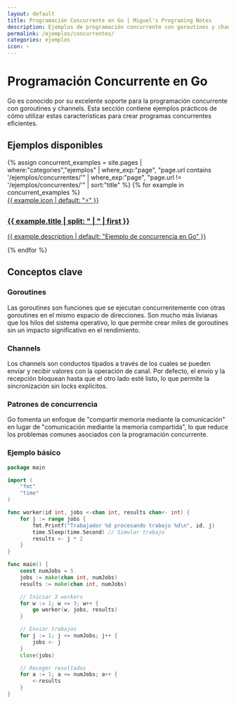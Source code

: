 ```yaml
---
layout: default
title: Programación Concurrente en Go | Miguel's Programing Notes
description: Ejemplos de programación concurrente con goroutines y channels en Go
permalink: /ejemplos/concurrentes/
categories: ejemplos
icon: ⚡
---
```


# Programación Concurrente en Go

Go es conocido por su excelente soporte para la programación concurrente con goroutines y channels. Esta sección contiene ejemplos prácticos de cómo utilizar estas características para crear programas concurrentes eficientes.

## Ejemplos disponibles

<div class="grid-container">
{% assign concurrent_examples = site.pages | where:"categories","ejemplos" | where_exp:"page", "page.url contains '/ejemplos/concurrentes/'" | where_exp:"page", "page.url != '/ejemplos/concurrentes/'" | sort:"title" %}
{% for example in concurrent_examples %}
    <a href="{{ example.url | relative_url }}" class="card">
        <div>
            <div class="card-icon">{{ example.icon | default: "⚡" }}</div>
            <h3>{{ example.title | split: " | " | first }}</h3>
            <p>{{ example.description | default: "Ejemplo de concurrencia en Go" }}</p>
        </div>
    </a>
{% endfor %}
</div>

## Conceptos clave

### Goroutines
Las goroutines son funciones que se ejecutan concurrentemente con otras goroutines en el mismo espacio de direcciones. Son mucho más livianas que los hilos del sistema operativo, lo que permite crear miles de goroutines sin un impacto significativo en el rendimiento.

### Channels
Los channels son conductos tipados a través de los cuales se pueden enviar y recibir valores con la operación de canal. Por defecto, el envío y la recepción bloquean hasta que el otro lado esté listo, lo que permite la sincronización sin locks explícitos.

### Patrones de concurrencia
Go fomenta un enfoque de "compartir memoria mediante la comunicación" en lugar de "comunicación mediante la memoria compartida", lo que reduce los problemas comunes asociados con la programación concurrente.

### Ejemplo básico

```go
package main

import (
    "fmt"
    "time"
)

func worker(id int, jobs <-chan int, results chan<- int) {
    for j := range jobs {
        fmt.Printf("Trabajador %d procesando trabajo %d\n", id, j)
        time.Sleep(time.Second) // Simular trabajo
        results <- j * 2
    }
}

func main() {
    const numJobs = 5
    jobs := make(chan int, numJobs)
    results := make(chan int, numJobs)

    // Iniciar 3 workers
    for w := 1; w <= 3; w++ {
        go worker(w, jobs, results)
    }

    // Enviar trabajos
    for j := 1; j <= numJobs; j++ {
        jobs <- j
    }
    close(jobs)

    // Recoger resultados
    for a := 1; a <= numJobs; a++ {
        <-results
    }
}
``` 